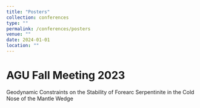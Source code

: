 ```yaml
---
title: "Posters"
collection: conferences
type: ""
permalink: /conferences/posters
venue: ""
date: 2024-01-01
location: ""
---
```


AGU Fall Meeting 2023
======
Geodynamic Constraints on the Stability of Forearc Serpentinite in the Cold Nose of the Mantle Wedge
